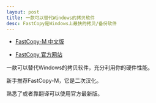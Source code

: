 ```yaml
---
layout: post
title: 一款可以替代Windows的拷贝软件
desc: FastCopy是Windows上最快的拷贝/备份软件
---
```



+ [FastCopy-M 中文版](http://mapaler.github.io/FastCopy-M/)

+ [FastCopy 官方网站](https://fastcopy.jp/)

一款可以替代Windows的拷贝软件，充分利用你的硬件性能。

新手推荐FastCopy-M，它是二次汉化。

熟悉了或者靠翻译可以使用官方最新版。
